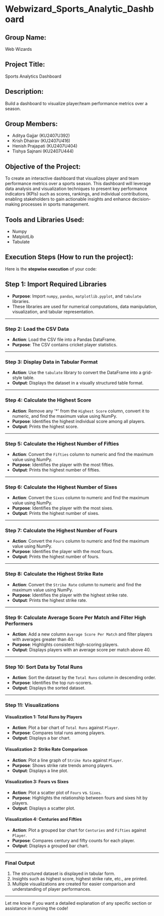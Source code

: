 # Webwizard_Sports_Analytic_Dashboard

## Group Name:
  Web Wizards

## Project Title: 
  Sports Analytics Dashboard

## Description:
  Build a dashboard to visualize player/team performance metrics over a season.

## Group Members:
- Aditya Gajjar (KU2407U392)
- Krish Dhairav (KU2407U416)
- Henish Prajapati (KU2407U404)
- Tishya Sajnani (KU2407U444)

## Objective of the Project:
To create an interactive dashboard that visualizes player and team performance metrics over a sports season. This dashboard will leverage data analysis and visualization techniques to present  key performance indicators (KPIs) such as scores, rankings, and individual contributions, enabling stakeholders to gain actionable insights and enhance decision-making processes in sports management.

## Tools and Libraries Used:
- Numpy
- MatplotLib
- Tabulate

## Execution Steps (How to run the project):
Here is the **stepwise execution** of your code:

## Step 1: Import Required Libraries
- **Purpose**: Import `numpy`, `pandas`, `matplotlib.pyplot`, and `tabulate` libraries.
- These libraries are used for numerical computations, data manipulation, visualization, and tabular representation.

---

### **Step 2: Load the CSV Data**
- **Action**: Load the CSV file into a Pandas DataFrame.
- **Purpose**: The CSV contains cricket player statistics.

---

### **Step 3: Display Data in Tabular Format**
- **Action**: Use the `tabulate` library to convert the DataFrame into a grid-style table.
- **Output**: Displays the dataset in a visually structured table format.

---

### **Step 4: Calculate the Highest Score**
- **Action**: Remove any '*' from the `Highest Score` column, convert it to numeric, and find the maximum value using NumPy.
- **Purpose**: Identifies the highest individual score among all players.
- **Output**: Prints the highest score.

---

### **Step 5: Calculate the Highest Number of Fifties**
- **Action**: Convert the `Fifties` column to numeric and find the maximum value using NumPy.
- **Purpose**: Identifies the player with the most fifties.
- **Output**: Prints the highest number of fifties.

---

### **Step 6: Calculate the Highest Number of Sixes**
- **Action**: Convert the `Sixes` column to numeric and find the maximum value using NumPy.
- **Purpose**: Identifies the player with the most sixes.
- **Output**: Prints the highest number of sixes.

---

### **Step 7: Calculate the Highest Number of Fours**
- **Action**: Convert the `Fours` column to numeric and find the maximum value using NumPy.
- **Purpose**: Identifies the player with the most fours.
- **Output**: Prints the highest number of fours.

---

### **Step 8: Calculate the Highest Strike Rate**
- **Action**: Convert the `Strike Rate` column to numeric and find the maximum value using NumPy.
- **Purpose**: Identifies the player with the highest strike rate.
- **Output**: Prints the highest strike rate.

---

### **Step 9: Calculate Average Score Per Match and Filter High Performers**
- **Action**: Add a new column `Average Score Per Match` and filter players with averages greater than 40.
- **Purpose**: Highlights consistent high-scoring players.
- **Output**: Displays players with an average score per match above 40.

---

### **Step 10: Sort Data by Total Runs**
- **Action**: Sort the dataset by the `Total Runs` column in descending order.
- **Purpose**: Identifies the top run-scorers.
- **Output**: Displays the sorted dataset.

---

### **Step 11: Visualizations**
#### **Visualization 1: Total Runs by Players**
- **Action**: Plot a bar chart of `Total Runs` against `Player`.
- **Purpose**: Compares total runs among players.
- **Output**: Displays a bar chart.

#### **Visualization 2: Strike Rate Comparison**
- **Action**: Plot a line graph of `Strike Rate` against `Player`.
- **Purpose**: Shows strike rate trends among players.
- **Output**: Displays a line plot.

#### **Visualization 3: Fours vs Sixes**
- **Action**: Plot a scatter plot of `Fours` vs. `Sixes`.
- **Purpose**: Highlights the relationship between fours and sixes hit by players.
- **Output**: Displays a scatter plot.

#### **Visualization 4: Centuries and Fifties**
- **Action**: Plot a grouped bar chart for `Centuries` and `Fifties` against `Player`.
- **Purpose**: Compares century and fifty counts for each player.
- **Output**: Displays a grouped bar chart.

---

### **Final Output**
1. The structured dataset is displayed in tabular form.
2. Insights such as highest score, highest strike rate, etc., are printed.
3. Multiple visualizations are created for easier comparison and understanding of player performances.

---

Let me know if you want a detailed explanation of any specific section or assistance in running the code!

